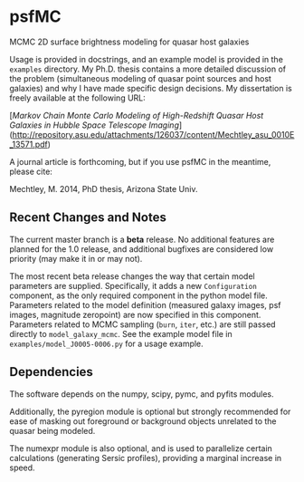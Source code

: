 psfMC
=====
MCMC 2D surface brightness modeling for quasar host galaxies

Usage is provided in docstrings, and an example model is provided in the 
`examples` directory. My Ph.D. thesis contains a more detailed discussion of 
the problem (simultaneous modeling of quasar point sources and host galaxies) 
and why I have made specific design decisions. My dissertation is freely 
available at the following URL:

[*Markov Chain Monte Carlo Modeling of High-Redshift Quasar Host Galaxies in 
Hubble Space Telescope Imaging*]
(http://repository.asu.edu/attachments/126037/content/Mechtley_asu_0010E_13571.pdf)

A journal article is forthcoming, but if you use psfMC in the meantime, please 
cite:

Mechtley, M. 2014, PhD thesis, Arizona State Univ.

Recent Changes and Notes
------------------------
The current master branch is a **beta** release. No additional features are 
planned for the 1.0 release, and additional bugfixes are considered low priority 
(may make it in or may not).

The most recent beta release changes the way that certain model parameters are 
supplied. Specifically, it adds a new `Configuration` component, as the only 
required component in the python model file. Parameters related to the model 
definition (measured galaxy images, psf images, magnitude zeropoint) are now 
specified in this component. Parameters related to MCMC sampling (`burn`, 
`iter`, etc.) are still passed directly to `model_galaxy_mcmc`. See the example
model file in `examples/model_J0005-0006.py` for a usage example.

Dependencies
------------
The software depends on the numpy, scipy, pymc, and pyfits modules.

Additionally, the pyregion module is optional but strongly recommended for ease 
of masking out foreground or background objects unrelated to the quasar being 
modeled.

The numexpr module is also optional, and is used to parallelize certain 
calculations (generating Sersic profiles), providing a marginal increase in 
speed.
